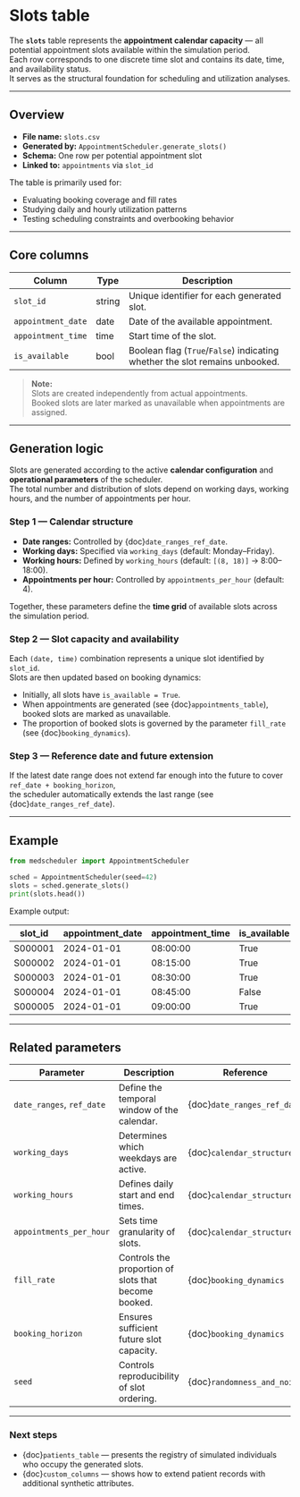 # Slots table

The **`slots`** table represents the **appointment calendar capacity** — all potential appointment slots available within the simulation period.  
Each row corresponds to one discrete time slot and contains its date, time, and availability status.  
It serves as the structural foundation for scheduling and utilization analyses.

---

## Overview

- **File name:** `slots.csv`  
- **Generated by:** `AppointmentScheduler.generate_slots()`  
- **Schema:** One row per potential appointment slot  
- **Linked to:** `appointments` via `slot_id`  

The table is primarily used for:
- Evaluating booking coverage and fill rates  
- Studying daily and hourly utilization patterns  
- Testing scheduling constraints and overbooking behavior  

---

## Core columns

| Column | Type | Description |
|---------|------|-------------|
| `slot_id` | string | Unique identifier for each generated slot. |
| `appointment_date` | date | Date of the available appointment. |
| `appointment_time` | time | Start time of the slot. |
| `is_available` | bool | Boolean flag (`True`/`False`) indicating whether the slot remains unbooked. |

> **Note:**  
> Slots are created independently from actual appointments.  
> Booked slots are later marked as unavailable when appointments are assigned.

---

## Generation logic

Slots are generated according to the active **calendar configuration** and **operational parameters** of the scheduler.  
The total number and distribution of slots depend on working days, working hours, and the number of appointments per hour.

### Step 1 — Calendar structure

- **Date ranges:** Controlled by {doc}`date_ranges_ref_date`.  
- **Working days:** Specified via `working_days` (default: Monday–Friday).  
- **Working hours:** Defined by `working_hours` (default: `[(8, 18)]` → 8:00–18:00).  
- **Appointments per hour:** Controlled by `appointments_per_hour` (default: 4).  

Together, these parameters define the **time grid** of available slots across the simulation period.

### Step 2 — Slot capacity and availability

Each `(date, time)` combination represents a unique slot identified by `slot_id`.  
Slots are then updated based on booking dynamics:

- Initially, all slots have `is_available = True`.  
- When appointments are generated (see {doc}`appointments_table`), booked slots are marked as unavailable.  
- The proportion of booked slots is governed by the parameter `fill_rate` (see {doc}`booking_dynamics`).

### Step 3 — Reference date and future extension

If the latest date range does not extend far enough into the future to cover `ref_date + booking_horizon`,  
the scheduler automatically extends the last range (see {doc}`date_ranges_ref_date`).

---

## Example

```python
from medscheduler import AppointmentScheduler

sched = AppointmentScheduler(seed=42)
slots = sched.generate_slots()
print(slots.head())
```

Example output:

| slot_id | appointment_date | appointment_time | is_available |
|----------|------------------|------------------|--------------|
| S000001  | 2024-01-01       | 08:00:00         | True |
| S000002  | 2024-01-01       | 08:15:00         | True |
| S000003  | 2024-01-01       | 08:30:00         | True |
| S000004  | 2024-01-01       | 08:45:00         | False |
| S000005  | 2024-01-01       | 09:00:00         | True |

---

## Related parameters

| Parameter | Description | Reference |
|------------|--------------|------------|
| `date_ranges`, `ref_date` | Define the temporal window of the calendar. | {doc}`date_ranges_ref_date` |
| `working_days` | Determines which weekdays are active. | {doc}`calendar_structure` |
| `working_hours` | Defines daily start and end times. | {doc}`calendar_structure` |
| `appointments_per_hour` | Sets time granularity of slots. | {doc}`calendar_structure` |
| `fill_rate` | Controls the proportion of slots that become booked. | {doc}`booking_dynamics` |
| `booking_horizon` | Ensures sufficient future slot capacity. | {doc}`booking_dynamics` |
| `seed` | Controls reproducibility of slot ordering. | {doc}`randomness_and_noise` |

---

### Next steps

- {doc}`patients_table` — presents the registry of simulated individuals who occupy the generated slots.  
- {doc}`custom_columns` — shows how to extend patient records with additional synthetic attributes.

